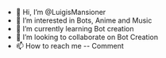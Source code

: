 - 👋 Hi, I’m @LuigisMansioner
- 👀 I’m interested in Bots, Anime and Music
- 🌱 I’m currently learning Bot creation
- 💞️ I’m looking to collaborate on Bot Creation
- 📫 How to reach me -- Comment

<!---
LuigisMansioner/LuigisMansioner is a ✨ special ✨ repository because its `README.md` (this file) appears on your GitHub profile.
You can click the Preview link to take a look at your changes.
--->
